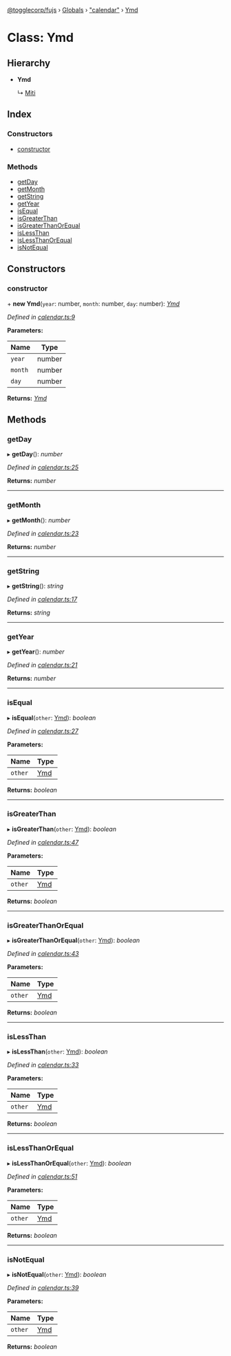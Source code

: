 [@togglecorp/fujs](../README.md) › [Globals](../globals.md) › ["calendar"](../modules/_calendar_.md) › [Ymd](_calendar_.ymd.md)

# Class: Ymd

## Hierarchy

* **Ymd**

  ↳ [Miti](_calendar_.miti.md)

## Index

### Constructors

* [constructor](_calendar_.ymd.md#constructor)

### Methods

* [getDay](_calendar_.ymd.md#getday)
* [getMonth](_calendar_.ymd.md#getmonth)
* [getString](_calendar_.ymd.md#getstring)
* [getYear](_calendar_.ymd.md#getyear)
* [isEqual](_calendar_.ymd.md#isequal)
* [isGreaterThan](_calendar_.ymd.md#isgreaterthan)
* [isGreaterThanOrEqual](_calendar_.ymd.md#isgreaterthanorequal)
* [isLessThan](_calendar_.ymd.md#islessthan)
* [isLessThanOrEqual](_calendar_.ymd.md#islessthanorequal)
* [isNotEqual](_calendar_.ymd.md#isnotequal)

## Constructors

###  constructor

\+ **new Ymd**(`year`: number, `month`: number, `day`: number): *[Ymd](_calendar_.ymd.md)*

*Defined in [calendar.ts:9](https://github.com/toggle-corp/fujs/blob/e17c407/src/calendar.ts#L9)*

**Parameters:**

Name | Type |
------ | ------ |
`year` | number |
`month` | number |
`day` | number |

**Returns:** *[Ymd](_calendar_.ymd.md)*

## Methods

###  getDay

▸ **getDay**(): *number*

*Defined in [calendar.ts:25](https://github.com/toggle-corp/fujs/blob/e17c407/src/calendar.ts#L25)*

**Returns:** *number*

___

###  getMonth

▸ **getMonth**(): *number*

*Defined in [calendar.ts:23](https://github.com/toggle-corp/fujs/blob/e17c407/src/calendar.ts#L23)*

**Returns:** *number*

___

###  getString

▸ **getString**(): *string*

*Defined in [calendar.ts:17](https://github.com/toggle-corp/fujs/blob/e17c407/src/calendar.ts#L17)*

**Returns:** *string*

___

###  getYear

▸ **getYear**(): *number*

*Defined in [calendar.ts:21](https://github.com/toggle-corp/fujs/blob/e17c407/src/calendar.ts#L21)*

**Returns:** *number*

___

###  isEqual

▸ **isEqual**(`other`: [Ymd](_calendar_.ymd.md)): *boolean*

*Defined in [calendar.ts:27](https://github.com/toggle-corp/fujs/blob/e17c407/src/calendar.ts#L27)*

**Parameters:**

Name | Type |
------ | ------ |
`other` | [Ymd](_calendar_.ymd.md) |

**Returns:** *boolean*

___

###  isGreaterThan

▸ **isGreaterThan**(`other`: [Ymd](_calendar_.ymd.md)): *boolean*

*Defined in [calendar.ts:47](https://github.com/toggle-corp/fujs/blob/e17c407/src/calendar.ts#L47)*

**Parameters:**

Name | Type |
------ | ------ |
`other` | [Ymd](_calendar_.ymd.md) |

**Returns:** *boolean*

___

###  isGreaterThanOrEqual

▸ **isGreaterThanOrEqual**(`other`: [Ymd](_calendar_.ymd.md)): *boolean*

*Defined in [calendar.ts:43](https://github.com/toggle-corp/fujs/blob/e17c407/src/calendar.ts#L43)*

**Parameters:**

Name | Type |
------ | ------ |
`other` | [Ymd](_calendar_.ymd.md) |

**Returns:** *boolean*

___

###  isLessThan

▸ **isLessThan**(`other`: [Ymd](_calendar_.ymd.md)): *boolean*

*Defined in [calendar.ts:33](https://github.com/toggle-corp/fujs/blob/e17c407/src/calendar.ts#L33)*

**Parameters:**

Name | Type |
------ | ------ |
`other` | [Ymd](_calendar_.ymd.md) |

**Returns:** *boolean*

___

###  isLessThanOrEqual

▸ **isLessThanOrEqual**(`other`: [Ymd](_calendar_.ymd.md)): *boolean*

*Defined in [calendar.ts:51](https://github.com/toggle-corp/fujs/blob/e17c407/src/calendar.ts#L51)*

**Parameters:**

Name | Type |
------ | ------ |
`other` | [Ymd](_calendar_.ymd.md) |

**Returns:** *boolean*

___

###  isNotEqual

▸ **isNotEqual**(`other`: [Ymd](_calendar_.ymd.md)): *boolean*

*Defined in [calendar.ts:39](https://github.com/toggle-corp/fujs/blob/e17c407/src/calendar.ts#L39)*

**Parameters:**

Name | Type |
------ | ------ |
`other` | [Ymd](_calendar_.ymd.md) |

**Returns:** *boolean*
